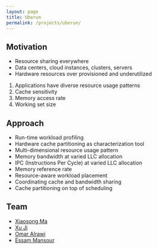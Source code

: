 ```yaml
---
layout: page
title: Uberun
permalink: /projects/uberun/
---
```

## Motivation 
- Resource sharing everywhere 
- Data centers, cloud instances, clusters, servers 
- Hardware resources over provisioned and underutilized

1. Applications have diverse resource usage patterns 
2. Cache sensitivity 
3. Memory access rate 
4. Working set size

## Approach
- Run-time workload profiling
- Hardware cache partitioning as characterization tool 
- Multi-dimensional resource usage pattern 
- Memory bandwidth at varied LLC allocation 
- IPC (Instructions Per Cycle) at varied LLC allocation 
- Memory reference rate 
- Resource-aware workload placement 
- Coordinating cache and bandwidth sharing 
- Cache partitioning on top of scheduling

## Team
- [Xiaosong Ma](/people/xma/)
- [Xu Ji](/people/xji/)
- [Omar Alrawi](/people/oalrawi/)
- [Essam Mansour](/people/emansour/)
